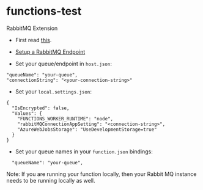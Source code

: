 # functions-test

RabbitMQ Extension

* First read [this](https://docs.microsoft.com/en-us/azure/azure-functions/functions-bindings-rabbitmq).

* [Setup a RabbitMQ Endpoint](https://github.com/Azure/azure-functions-rabbitmq-extension/wiki/Setting-up-a-RabbitMQ-Endpoint)

* Set your queue/endpoint in `host.json`:

```
"queueName": "your-queue",
"connectionString": "<your-connection-string>"
```

* Set your `local.settings.json`:

```
{
  "IsEncrypted": false,
  "Values": {
    "FUNCTIONS_WORKER_RUNTIME": "node",
    "rabbitMQConnectionAppSetting": "<connection-string>",
    "AzureWebJobsStorage": "UseDevelopmentStorage=true"
  }
}
```

* Set your queue names in your `function.json` bindings:

```
  "queueName": "your-queue",
```

Note: If you are running your function locally, then your Rabbit MQ instance needs to be running locally as well.
